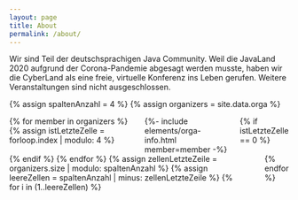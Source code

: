 ```yaml
---
layout: page
title: About
permalink: /about/
---
```


Wir sind Teil der deutschsprachigen Java Community. Weil die JavaLand 2020 aufgrund der Corona-Pandemie abgesagt werden musste, haben wir die CyberLand als eine freie, virtuelle Konferenz ins Leben gerufen. Weitere Veranstaltungen sind nicht ausgeschlossen.


{% assign spaltenAnzahl = 4 %}
{% assign organizers = site.data.orga %}

<div class="speaker-grid">
    <div class="columns">
{% for member in organizers %}
  {% assign istLetzteZelle = forloop.index | modulo: 4 %}
        <div class="column">{%- include elements/orga-info.html member=member -%}</div>
  {% if istLetzteZelle == 0 %}
    </div>
    <div class="columns">
  {% endif %}
{% endfor %}
{% assign zellenLetzteZeile = organizers.size | modulo: spaltenAnzahl %}
{% assign leereZellen = spaltenAnzahl | minus: zellenLetzteZeile %}
{% for i in (1..leereZellen) %}
        <div class="column"></div>
{% endfor %}
    </div>
</div>